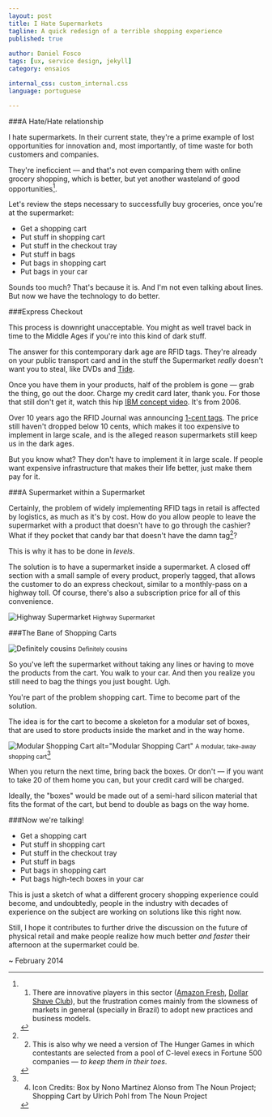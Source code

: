 ```yaml
---
layout: post
title: I Hate Supermarkets
tagline: A quick redesign of a terrible shopping experience
published: true
 
author: Daniel Fosco
tags: [ux, service design, jekyll]
category: ensaios

internal_css: custom_internal.css
language: portuguese

---
```


###A Hate/Hate relationship

I hate supermarkets. In their current state, they're a prime example of lost opportunities for innovation and, most importantly, of time waste for both customers and companies.

They're ineficcient — and that's not even comparing them with online grocery shopping, which is better, but yet another wasteland of good opportunities[^1].

Let's review the steps necessary to successfully buy groceries, once you're at the supermarket:
  
  - Get a shopping cart
  - Put stuff in shopping cart
  - Put stuff in the checkout tray
  - Put stuff in bags
  - Put bags in shopping cart
  - Put bags in your car

Sounds too much? That's because it is. And I'm not even talking about lines. But now we have the technology to do better.

###Express Checkout

This process is downright unacceptable. You might as well travel back in time to the Middle Ages if you're into this kind of dark stuff.

The answer for this contemporary dark age are RFID tags. They're already on your public transport card and in the stuff the Supermarket *really* doesn't want you to steal, like DVDs and [Tide](http://www.theatlantic.com/business/archive/2012/03/why-are-criminals-stealing-tide-detergent-and-using-it-for-money/254631/). 

Once you have them in your products, half of the problem is gone — grab the thing, go out the door. Charge my credit card later, thank you. For those that still don't get it, watch this hip [IBM concept video](http://www.youtube.com/watch?v=eob532iEpqk). It's from 2006.

Over 10 years ago the RFID Journal was announcing [1-cent tags](http://www.rfidjournal.com/articles/view?363). The price still haven't dropped below 10 cents, which makes it too expensive to implement in large scale, and is the alleged reason supermarkets still keep us in the dark ages.

But you know what? They don't have to implement it in large scale. If people want expensive infrastructure that makes their life better, just make them pay for it.


###A Supermarket within a Supermarket

Certainly, the problem of widely implementing RFID tags in retail is affected by logistics, as much as it's by cost. How do you allow people to leave the supermarket with a product that doesn't have to go through the cashier? What if they pocket that candy bar that doesn't have the damn tag[^2]?

This is why it has to be done in *levels*.

The solution is to have a supermarket inside a supermarket. A closed off section with a small sample of every product, properly tagged, that allows the customer to do an express checkout, similar to a monthly-pass on a highway toll. Of course, there's also a subscription price for all of this convenience.

![Highway Supermarket](http://i.imgur.com/oKbKq8y.png)
<small>Highway Supermarket</small>

###The Bane of Shopping Carts

![Definitely cousins](http://i.imgur.com/fhCRUpO.png)
<small>Definitely cousins</small>

So you've left the supermarket without taking any lines or having to move the products from the cart. You walk to your car. And then you realize you still need to bag the things you just bought. Ugh.

You're part of the problem shopping cart. Time to become part of the solution.

The idea is for the cart to become a skeleton for a modular set of boxes, that are used to store products inside the market and in the way home. 

![Modular Shopping Cart  alt="Modular Shopping Cart"](http://i.imgur.com/iskW4hI.png)
<small>A modular, take-away shopping cart</small>[^4]

When you return the next time, bring back the boxes. Or don't — if you want to take 20 of them home you can, but your credit card will be charged.

Ideally, the "boxes" would be made out of a semi-hard silicon material that fits the format of the cart, but bend to double as bags on the way home.

###Now we're talking!

  - Get a shopping cart
  - Put stuff in shopping cart
  - <span class="strike">Put stuff in the checkout tray</span>
  - <span class="strike">Put stuff in bags</span>
  - <span class="strike">Put bags in shopping cart</span>
  - Put <span class="strike">bags</span> high-tech boxes in your car

This is just a sketch of what a different grocery shopping experience could become, and undoubtedly, people in the industry with decades of experience on the subject are working on solutions like this right now.

Still, I hope it contributes to further drive the discussion on the future of physical retail and make people realize how much better *and faster* their afternoon at the supermarket could be.

~ February 2014

[^1]: 1) There are innovative players in this sector ([Amazon Fresh](https://fresh.amazon.com/), [Dollar Shave Club](http://www.dollarshaveclub.com/)), but the frustration comes mainly from the slowness of markets in general (specially in Brazil) to adopt new practices and business models.

[^2]: 2) This is also why we need a version of The Hunger Games in which contestants are selected from a pool of C-level execs in Fortune 500 companies — *to keep them in their toes*.

[^3]: 3) Icon Credits: Shopping Cart by Ulrich Pohl from The Noun Project; Person by Alex Fuller from The Noun Project; Michochip by Thomas Uebe from The Noun Project

[^4]: 4) Icon Credits: Box by Nono Martínez Alonso from The Noun Project; Shopping Cart by Ulrich Pohl from The Noun Project